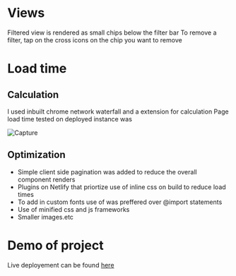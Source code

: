 # Views
Filtered view is rendered as small chips below the filter bar
To remove a filter, tap on the cross icons on the chip you want to remove

# Load time

## Calculation
I used inbuilt chrome network waterfall and a extension for calculation
Page load time tested on deployed instance was 

![Capture](https://user-images.githubusercontent.com/35224521/101164824-a26e6600-365b-11eb-8dcc-ec22b234d14e.JPG)

## Optimization

- Simple client side pagination was added to reduce the overall component renders
- Plugins on Netlify that priortize use of inline css on build to reduce load times
- To add in custom fonts use of <link> was preffered over @import statements
- Use of minified css and js frameworks
- Smaller images.etc

# Demo of project 
Live deployement can be found [here](https://pedantic-hamilton-d7bc45.netlify.app/)

